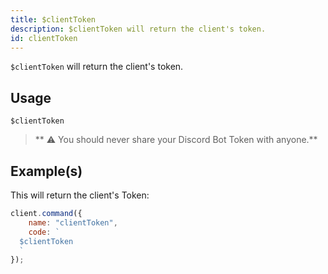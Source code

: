 ```yaml
---
title: $clientToken
description: $clientToken will return the client's token.
id: clientToken
---
```


`$clientToken` will return the client's token.

## Usage

```aoi
$clientToken
```

> ** ⚠ You should never share your Discord Bot Token with anyone.**

## Example(s)

This will return the client's Token:

```javascript
client.command({
    name: "clientToken",
    code: `
  $clientToken
  `
});
```
